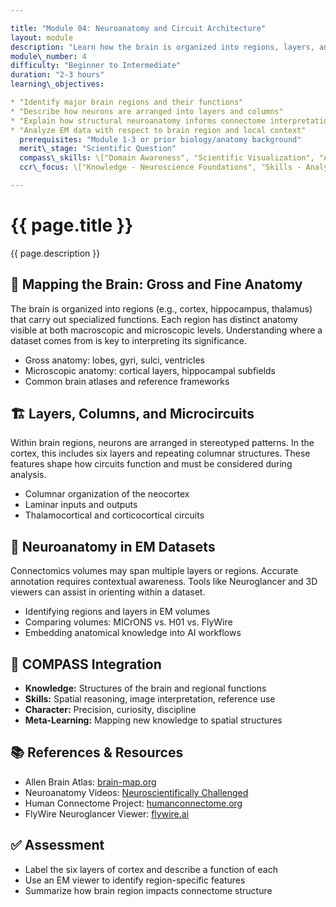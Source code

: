 ```yaml
---

title: "Module 04: Neuroanatomy and Circuit Architecture"
layout: module
description: "Learn how the brain is organized into regions, layers, and systems—and how those structures shape connectivity."
module\_number: 4
difficulty: "Beginner to Intermediate"
duration: "2-3 hours"
learning\_objectives:

* "Identify major brain regions and their functions"
* "Describe how neurons are arranged into layers and columns"
* "Explain how structural neuroanatomy informs connectome interpretation"
* "Analyze EM data with respect to brain region and local context"
  prerequisites: "Module 1-3 or prior biology/anatomy background"
  merit\_stage: "Scientific Question"
  compass\_skills: \["Domain Awareness", "Scientific Visualization", "Attention to Detail"]
  ccr\_focus: \["Knowledge - Neuroscience Foundations", "Skills - Analytical Thinking"]

---
```


<div class="main-content">
  <div class="hero">
    <div class="hero-content">
      <h1>{{ page.title }}</h1>
      <p class="hero-subtitle">{{ page.description }}</p>
    </div>
  </div>

  <section class="section">
    <h2>🧭 Mapping the Brain: Gross and Fine Anatomy</h2>
    <p>The brain is organized into regions (e.g., cortex, hippocampus, thalamus) that carry out specialized functions. Each region has distinct anatomy visible at both macroscopic and microscopic levels. Understanding where a dataset comes from is key to interpreting its significance.</p>
    <ul>
      <li>Gross anatomy: lobes, gyri, sulci, ventricles</li>
      <li>Microscopic anatomy: cortical layers, hippocampal subfields</li>
      <li>Common brain atlases and reference frameworks</li>
    </ul>
  </section>

  <section class="section">
    <h2>🏗️ Layers, Columns, and Microcircuits</h2>
    <p>Within brain regions, neurons are arranged in stereotyped patterns. In the cortex, this includes six layers and repeating columnar structures. These features shape how circuits function and must be considered during analysis.</p>
    <ul>
      <li>Columnar organization of the neocortex</li>
      <li>Laminar inputs and outputs</li>
      <li>Thalamocortical and corticocortical circuits</li>
    </ul>
  </section>

  <section class="section">
    <h2>🔬 Neuroanatomy in EM Datasets</h2>
    <p>Connectomics volumes may span multiple layers or regions. Accurate annotation requires contextual awareness. Tools like Neuroglancer and 3D viewers can assist in orienting within a dataset.</p>
    <ul>
      <li>Identifying regions and layers in EM volumes</li>
      <li>Comparing volumes: MICrONS vs. H01 vs. FlyWire</li>
      <li>Embedding anatomical knowledge into AI workflows</li>
    </ul>
  </section>

  <section class="section">
    <h2>🎯 COMPASS Integration</h2>
    <ul>
      <li><strong>Knowledge:</strong> Structures of the brain and regional functions</li>
      <li><strong>Skills:</strong> Spatial reasoning, image interpretation, reference use</li>
      <li><strong>Character:</strong> Precision, curiosity, discipline</li>
      <li><strong>Meta-Learning:</strong> Mapping new knowledge to spatial structures</li>
    </ul>
  </section>

  <section class="section">
    <h2>📚 References & Resources</h2>
    <ul>
      <li>Allen Brain Atlas: <a href="https://portal.brain-map.org">brain-map.org</a></li>
      <li>Neuroanatomy Videos: <a href="https://www.youtube.com/@NeuroscientificallyChallenged">Neuroscientifically Challenged</a></li>
      <li>Human Connectome Project: <a href="https://www.humanconnectome.org">humanconnectome.org</a></li>
      <li>FlyWire Neuroglancer Viewer: <a href="https://flywire.ai">flywire.ai</a></li>
    </ul>
  </section>

  <section class="section">
    <h2>✅ Assessment</h2>
    <ul>
      <li>Label the six layers of cortex and describe a function of each</li>
      <li>Use an EM viewer to identify region-specific features</li>
      <li>Summarize how brain region impacts connectome structure</li>
    </ul>
  </section>
</div>

